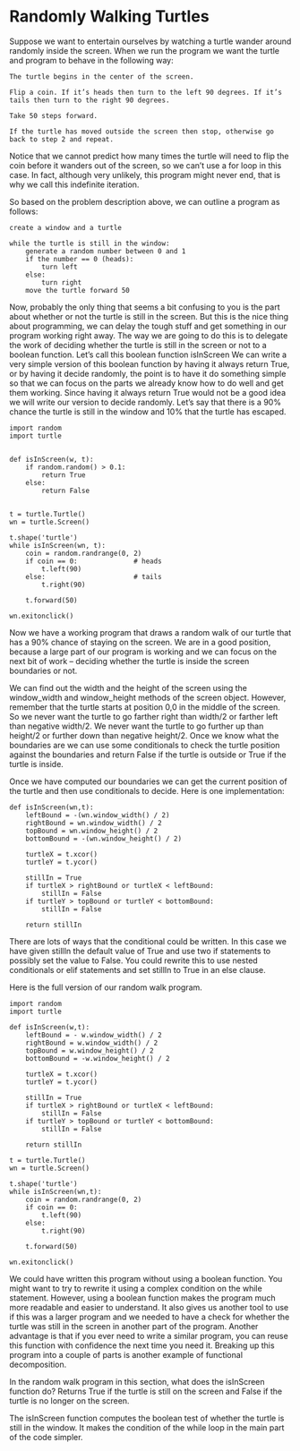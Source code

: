 # Randomly Walking Turtles

Suppose we want to entertain ourselves by watching a turtle wander around randomly inside the screen. When we run the program we want the turtle and program to behave in the following way:

    The turtle begins in the center of the screen.

    Flip a coin. If it’s heads then turn to the left 90 degrees. If it’s tails then turn to the right 90 degrees.

    Take 50 steps forward.

    If the turtle has moved outside the screen then stop, otherwise go back to step 2 and repeat.

Notice that we cannot predict how many times the turtle will need to flip the coin before it wanders out of the screen, so we can’t use a for loop in this case. In fact, although very unlikely, this program might never end, that is why we call this indefinite iteration.

So based on the problem description above, we can outline a program as follows:
```
create a window and a turtle

while the turtle is still in the window:
    generate a random number between 0 and 1
    if the number == 0 (heads):
        turn left
    else:
        turn right
    move the turtle forward 50
```
Now, probably the only thing that seems a bit confusing to you is the part about whether or not the turtle is still in the screen. But this is the nice thing about programming, we can delay the tough stuff and get something in our program working right away. The way we are going to do this is to delegate the work of deciding whether the turtle is still in the screen or not to a boolean function. Let’s call this boolean function isInScreen We can write a very simple version of this boolean function by having it always return True, or by having it decide randomly, the point is to have it do something simple so that we can focus on the parts we already know how to do well and get them working. Since having it always return True would not be a good idea we will write our version to decide randomly. Let’s say that there is a 90% chance the turtle is still in the window and 10% that the turtle has escaped.

```
import random
import turtle


def isInScreen(w, t):
    if random.random() > 0.1:
        return True
    else:
        return False


t = turtle.Turtle()
wn = turtle.Screen()

t.shape('turtle')
while isInScreen(wn, t):
    coin = random.randrange(0, 2)
    if coin == 0:              # heads
        t.left(90)
    else:                      # tails
        t.right(90)

    t.forward(50)

wn.exitonclick()
```

Now we have a working program that draws a random walk of our turtle that has a 90% chance of staying on the screen. We are in a good position, because a large part of our program is working and we can focus on the next bit of work – deciding whether the turtle is inside the screen boundaries or not.

We can find out the width and the height of the screen using the window_width and window_height methods of the screen object. However, remember that the turtle starts at position 0,0 in the middle of the screen. So we never want the turtle to go farther right than width/2 or farther left than negative width/2. We never want the turtle to go further up than height/2 or further down than negative height/2. Once we know what the boundaries are we can use some conditionals to check the turtle position against the boundaries and return False if the turtle is outside or True if the turtle is inside.

Once we have computed our boundaries we can get the current position of the turtle and then use conditionals to decide. Here is one implementation:
```
def isInScreen(wn,t):
    leftBound = -(wn.window_width() / 2)
    rightBound = wn.window_width() / 2
    topBound = wn.window_height() / 2
    bottomBound = -(wn.window_height() / 2)

    turtleX = t.xcor()
    turtleY = t.ycor()

    stillIn = True
    if turtleX > rightBound or turtleX < leftBound:
        stillIn = False
    if turtleY > topBound or turtleY < bottomBound:
        stillIn = False

    return stillIn
```
There are lots of ways that the conditional could be written. In this case we have given stillIn the default value of True and use two if statements to possibly set the value to False. You could rewrite this to use nested conditionals or elif statements and set stillIn to True in an else clause.

Here is the full version of our random walk program.
```
import random
import turtle

def isInScreen(w,t):
    leftBound = - w.window_width() / 2
    rightBound = w.window_width() / 2
    topBound = w.window_height() / 2
    bottomBound = -w.window_height() / 2

    turtleX = t.xcor()
    turtleY = t.ycor()

    stillIn = True
    if turtleX > rightBound or turtleX < leftBound:
        stillIn = False
    if turtleY > topBound or turtleY < bottomBound:
        stillIn = False

    return stillIn

t = turtle.Turtle()
wn = turtle.Screen()

t.shape('turtle')
while isInScreen(wn,t):
    coin = random.randrange(0, 2)
    if coin == 0:
        t.left(90)
    else:
        t.right(90)

    t.forward(50)

wn.exitonclick()
```
We could have written this program without using a boolean function. You might want to try to rewrite it using a complex condition on the while statement. However, using a boolean function makes the program much more readable and easier to understand. It also gives us another tool to use if this was a larger program and we needed to have a check for whether the turtle was still in the screen in another part of the program. Another advantage is that if you ever need to write a similar program, you can reuse this function with confidence the next time you need it. Breaking up this program into a couple of parts is another example of functional decomposition.

In the random walk program in this section, what does the isInScreen function do?
Returns True if the turtle is still on the screen and False if the turtle is no longer on the screen.

The isInScreen function computes the boolean test of whether the turtle is still in the window. It makes the condition of the while loop in the main part of the code simpler.

